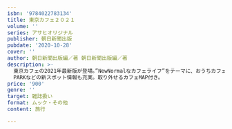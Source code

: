 ```yaml
---
isbn: '9784022783134'
title: 東京カフェ２０２１
volume: ''
series: アサヒオリジナル
publisher: 朝日新聞出版
pubdate: '2020-10-28'
cover: ''
author: 朝日新聞出版編／著 朝日新聞出版編／著
description: >-
  東京カフェの2021年最新版が登場。”NewNormalなカフェライフ”をテーマに、おうちカフェや予約制といった新生活様式に対応したテーマを大特集。MIYASHITA
  PARKなどの新スポット情報も充実。取り外せるカフェMAP付き。
price: '900'
genre: ''
target: 雑誌扱い
format: ムック・その他
content: 旅行

---
```


